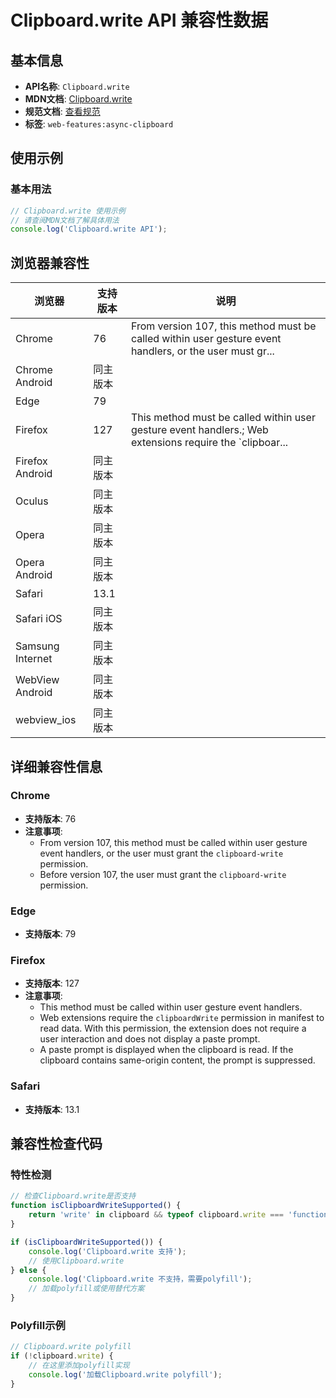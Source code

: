 # Clipboard.write API 兼容性数据

## 基本信息

- **API名称**: `Clipboard.write`
- **MDN文档**: [Clipboard.write](https://developer.mozilla.org/docs/Web/API/Clipboard/write)
- **规范文档**: [查看规范](https://w3c.github.io/clipboard-apis/#dom-clipboard-write)
- **标签**: `web-features:async-clipboard`

## 使用示例

### 基本用法

```javascript
// Clipboard.write 使用示例
// 请查阅MDN文档了解具体用法
console.log('Clipboard.write API');
```

## 浏览器兼容性

| 浏览器 | 支持版本 | 说明 |
|--------|----------|------|
| Chrome | 76 | From version 107, this method must be called within user gesture event handlers, or the user must gr... |
| Chrome Android | 同主版本 |  |
| Edge | 79 |  |
| Firefox | 127 | This method must be called within user gesture event handlers.; Web extensions require the `clipboar... |
| Firefox Android | 同主版本 |  |
| Oculus | 同主版本 |  |
| Opera | 同主版本 |  |
| Opera Android | 同主版本 |  |
| Safari | 13.1 |  |
| Safari iOS | 同主版本 |  |
| Samsung Internet | 同主版本 |  |
| WebView Android | 同主版本 |  |
| webview_ios | 同主版本 |  |

## 详细兼容性信息

### Chrome

- **支持版本**: 76
- **注意事项**:
  - From version 107, this method must be called within user gesture event handlers, or the user must grant the `clipboard-write` permission.
  - Before version 107, the user must grant the `clipboard-write` permission.

### Edge

- **支持版本**: 79

### Firefox

- **支持版本**: 127
- **注意事项**:
  - This method must be called within user gesture event handlers.
  - Web extensions require the `clipboardWrite` permission in manifest to read data. With this permission, the extension does not require a user interaction and does not display a paste prompt.
  - A paste prompt is displayed when the clipboard is read. If the clipboard contains same-origin content, the prompt is suppressed.

### Safari

- **支持版本**: 13.1

## 兼容性检查代码

### 特性检测

```javascript
// 检查Clipboard.write是否支持
function isClipboardWriteSupported() {
    return 'write' in clipboard && typeof clipboard.write === 'function';
}

if (isClipboardWriteSupported()) {
    console.log('Clipboard.write 支持');
    // 使用Clipboard.write
} else {
    console.log('Clipboard.write 不支持，需要polyfill');
    // 加载polyfill或使用替代方案
}
```

### Polyfill示例

```javascript
// Clipboard.write polyfill
if (!clipboard.write) {
    // 在这里添加polyfill实现
    console.log('加载Clipboard.write polyfill');
}
```

